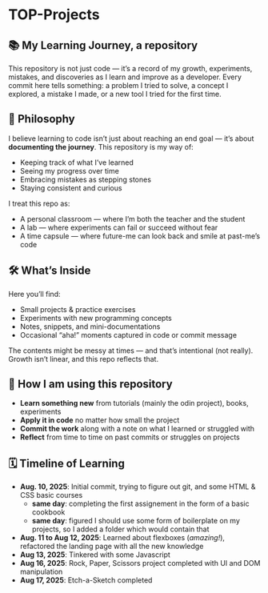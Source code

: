 # TOP-Projects

## 📚 My Learning Journey, a repository

This repository is not just code — it’s a record of my growth, experiments, mistakes, and discoveries as I learn and improve as a developer.
Every commit here tells something: a problem I tried to solve, a concept I explored, a mistake I made, or a new tool I tried for the first time.

## 🌱 Philosophy

I believe learning to code isn’t just about reaching an end goal — it’s about **documenting the journey**.
This repository is my way of:

- Keeping track of what I’ve learned
- Seeing my progress over time
- Embracing mistakes as stepping stones
- Staying consistent and curious

I treat this repo as:

- A personal classroom — where I’m both the teacher and the student
- A lab — where experiments can fail or succeed without fear
- A time capsule — where future-me can look back and smile at past-me’s code

## 🛠 What’s Inside

Here you’ll find:

- Small projects & practice exercises
- Experiments with new programming concepts
- Notes, snippets, and mini-documentations
- Occasional “aha!” moments captured in code or commit message

The contents might be messy at times — and that’s intentional (not really). Growth isn’t linear, and this repo reflects that.

## 🚀 How I am using this repository

- **Learn something new** from tutorials (mainly the odin project), books, experiments
- **Apply it in code** no matter how small the project
- **Commit the work** along with a note on what I learned or struggled with
- **Reflect** from time to time on past commits or struggles on projects

## 🗓 Timeline of Learning

- **Aug. 10, 2025**: Initial commit, trying to figure out git, and some HTML & CSS basic courses
  - **same day**: completing the first assignement in the form of a basic cookbook
  - **same day**: figured I should use some form of boilerplate on my projects, so I added a folder which would contain that
- **Aug. 11 to Aug 12, 2025**: Learned about flexboxes (_amazing!_), refactored the landing page with all the new knowledge
- **Aug 13, 2025**: Tinkered with some Javascript
- **Aug 16, 2025**: Rock, Paper, Scissors project completed with UI and DOM manipulation
- **Aug 17, 2025**: Etch-a-Sketch completed
